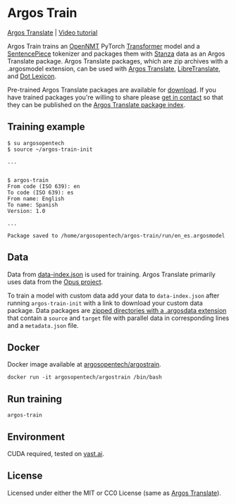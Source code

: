 # Argos Train

[Argos Translate](https://github.com/argosopentech/argos-translate) | [Video tutorial](https://odysee.com/@argosopentech:7/training-an-Argos-Translate-model-tutorial-2022:2?r=DMnK7NqdPNHRCfwhmKY9LPow3PqVUUgw)

Argos Train trains an [OpenNMT](https://opennmt.net/) PyTorch [Transformer](https://en.wikipedia.org/wiki/Transformer_(machine_learning_model)) model and a [SentencePiece](https://github.com/google/sentencepiece) tokenizer and packages them with [Stanza](https://stanfordnlp.github.io/stanza/) data as an Argos Translate package. Argos Translate packages, which are zip archives with a .argosmodel extension, can be used with [Argos Translate](https://github.com/argosopentech/argos-translate), [LibreTranslate](https://libretranslate.com), and [Dot Lexicon](https://github.com/dothq/lexicon). 

Pre-trained Argos Translate packages are available for [download](https://www.argosopentech.com/argospm/index/). If you have trained packages you're willing to share please [get in contact](https://community.libretranslate.com) so that they can be published on the [Argos Translate package index](https://github.com/argosopentech/argospm-index).

## Training example
```
$ su argosopentech
$ source ~/argos-train-init

...


$ argos-train
From code (ISO 639): en
To code (ISO 639): es
From name: English
To name: Spanish
Version: 1.0

...

Package saved to /home/argosopentech/argos-train/run/en_es.argosmodel
```

## Data
Data from [data-index.json](/data-index.json) is used for training. Argos Translate primarily uses data from the [Opus project](http://opus.nlpl.eu/). 

To train a model with custom data add your data to `data-index.json` after running `argos-train-init` with a link to download your custom data package. Data packages are [zipped directories with a .argosdata extension](http://data.argosopentech.com/data-wikimedia-en_sk.argosdata) that contain a `source` and `target` file with parallel data in corresponding lines and a `metadata.json` file.

## Docker
Docker image available at [argosopentech/argostrain](https://hub.docker.com/repository/docker/argosopentech/argostrain).

```
docker run -it argosopentech/argostrain /bin/bash

```

## Run training
```
argos-train

```

## Environment
CUDA required, tested on [vast.ai](https://vast.ai/).

## License
Licensed under either the MIT or CC0 License (same as [Argos Translate](https://www.argosopentech.com/)).

